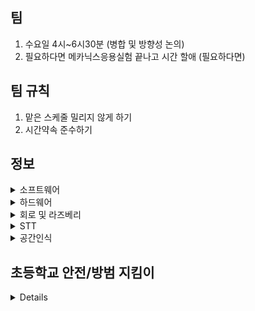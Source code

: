 ## 팀
1. 수요일 4시~6시30분 (병합 및 방향성 논의)
2. 필요하다면 메카닉스응용실험 끝나고 시간 할애 (필요하다면)
## 팀 규칙
1. 맡은 스케줄 밀리지 않게 하기 
2. 시간약속 준수하기
## 정보
<details>
  <summary>소프트웨어</summary>
  1. 맵핑 - 이동훈, 최성현 </br>
  2. TTS & STT - 김지호 </br>
  3. 라인트레이싱 - 이동훈, 최성현 </br>
  4. 상황인지 </br>
  5. hw 설계 및 제작 - 윤석현(설계), 류정현(전자회로) </br>
</details>

<details>
  <summary>하드웨어</summary>
  1. 무한궤도 조사 (구할 수 있는 곳, 판매가격이나 수치등등, 괜찮은 여러 종류를 표로 만들기?)  </br>
  2. 디자인 구상 (대략적인 큰 디자인, 방향성의 시각화느낌)  </br>
  3. 대략적인 물리적 수치(중량, 크기등등) 디자인 구상에 기초하여 예측하기 (이건 목요일에 만날때 회의해보기) </br>
  https://www.youtube.com/@GDSB/playlists
</details>
  
<details>
  <summary>회로 및 라즈베리</summary>

    
  라즈베리에서 ros 설치가 되야하는 데, 잘 안됨,apt update 할때와 직접 다운받을때 릴리즈 페키지를 받아야하는 데 릴리즈가 되지않았다고 나옴, 아마 키 사이트의 문제같음, 제대로 입력하면 접근이 안되고, 돌려서 입력하면 접근은 되는 데 릴리즈 된게 없다고 나옴
    우선은 우분투 설치 + 그 곳에 ros 설치 느낌으로 진행할듯?  근데 그럴려면 sd카드가 필요한 거 같은데 못 찾겠어서 일단은 목요일전까지 ros 직접 설치해보고 안되면 목욜에 남은 sd카드 빌려가서 우분투 깔아볼깨용 -> 만약 성공하면 우분투 걸칠 필요가 없어서 중간과정이 쉬워질것 같음, 그래도 안되면 되는거 해야지
    </br>

  https://foni.tistory.com/85 <- 여기와 동일한 문제 발생
   1. ROS Repository에서 gpg 설정문제 -> apt-key가 아닌 gpg를 다운받겠다고 하면 받아짐 ( 이것이 문제 해결이 된 것인지는 확신이 들지 않음)
   2. apt-get에서 6개중 무작위로 한게씩 ign, err이 발생하는 문제 (할 때마다 무작위로 발생, 1개는 발생함)
   3. 문제가 되는 부분, 프로그램 다운시 설치가 안됨, 패키지의 위치를 찾을 수 없다고 함

  여기 밑은 라즈베리에서 ros로 바로 설치할 때 필요한 사이트들(작동 안됐슴) </br>
    https://kyubot.tistory.com/90 

http://wiki.ros.org/ROSberryPi/Installing%20ROS%20Kinetic%20on%20the%20Raspberry%20Pi#Setup_ROS_Repositories </br>

위에서 말한 gpg 해결법
https://unix.stackexchange.com/questions/399027/gpg-keyserver-receive-failed-server-indicated-a-failure <br>

  sudo gpg --keyserver keyserver.ubuntu.com --recv-keys C1CF6E31E6BADE8868B172B4F42ED6FBAB17C654 </br>
    


  
</details>

<details>
  <summary>STT</summary>
  푸리에 변환
</details>

<details>
  
  <summary>공간인식</summary>
  1. 아두이노 실내 위치추적 모듈(오차 10cm내외) - DWM1000 모듈 </br>
  2. [SLAM 방식](https://hjdevelop.tistory.com/15)
  SLAM 방식에는 Visual SLAM과 
  
</details>

## 초등학교 안전/방범 지킴이
<details>
  1. 이미지 분석 </br>
  2. 

  [최성현]
  1. 학교 관계자(학생, 선생님 등) 얼굴 인식 기능
      - 활용 분야 : 
</details>
